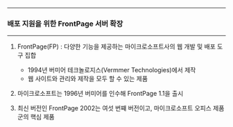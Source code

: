 -----
### 배포 지원을 위한 FrontPage 서버 확장
-----
1. FrontPage(FP) : 다양한 기능을 제공하는 마이크로소프트사의 웹 개발 및 배포 도구 집합
   - 1994년 버미어 테크놀로지스(Vermmer Technologies)에서 제작
   - 웹 사이트와 관리와 제작을 모두 할 수 있는 제품

2. 마이크로소프트는 1996년 버미어를 인수해 FrontPage 1.1을 출시
3. 최신 버전인 FrontPage 2002는 여섯 번쨰 버전이고, 마이크로소프트 오피스 제품군의 핵심 제품
